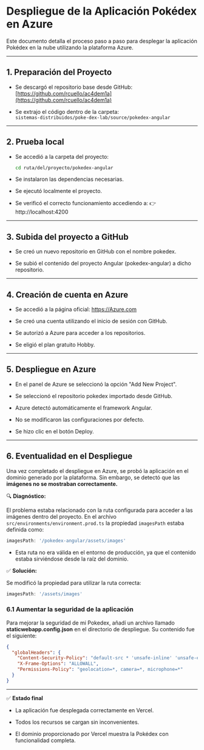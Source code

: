 # Despliegue de la Aplicación Pokédex en Azure

Este documento detalla el proceso paso a paso para desplegar la aplicación Pokédex en la nube utilizando la plataforma Azure.

---

## 1. Preparación del Proyecto

- Se descargó el repositorio base desde GitHub:  
  [https://github.com/rcuello/ac4dem1a](https://github.com/rcuello/ac4dem1a)

- Se extrajo el código dentro de la carpeta:  
  `sistemas-distribuidos/poke-dex-lab/source/pokedex-angular`

---

## 2. Prueba local

- Se accedió a la carpeta del proyecto:
  ```bash
  cd ruta/del/proyecto/pokedex-angular

- Se instalaron las dependencias necesarias.

- Se ejecutó localmente el proyecto.

- Se verificó el correcto funcionamiento accediendo a:
👉 http://localhost:4200

---

## 3. Subida del proyecto a GitHub

- Se creó un nuevo repositorio en GitHub con el nombre pokedex.

- Se subió el contenido del proyecto Angular (pokedex-angular) a dicho repositorio.

---

## 4. Creación de cuenta en Azure

- Se accedió a la página oficial: https://Azure.com

- Se creó una cuenta utilizando el inicio de sesión con GitHub.

- Se autorizó a Azure para acceder a los repositorios.

- Se eligió el plan gratuito Hobby.

---

## 5. Despliegue en Azure

- En el panel de Azure se seleccionó la opción "Add New Project".

- Se seleccionó el repositorio pokedex importado desde GitHub.

- Azure detectó automáticamente el framework Angular.

- No se modificaron las configuraciones por defecto.

- Se hizo clic en el botón Deploy.

---

## 6. Eventualidad en el Despliegue

Una vez completado el despliegue en Azure, se probó la aplicación en el dominio generado por la plataforma. Sin embargo, se detectó que las **imágenes no se mostraban correctamente.**

🔍 **Diagnóstico:**

El problema estaba relacionado con la ruta configurada para acceder a las imágenes dentro del proyecto. En el archivo `src/environments/environment.prod.ts` la propiedad `imagesPath` estaba definida como:

```ts
imagesPath: '/pokedex-angular/assets/images'
```

- Esta ruta no era válida en el entorno de producción, ya que el contenido estaba sirviéndose desde la raíz del dominio.

✅ **Solución:**

Se modificó la propiedad para utilizar la ruta correcta:

```ts
imagesPath: '/assets/images'
```

### 6.1 Aumentar la seguridad de la aplicación

Para mejorar la seguridad de mi Pokedex, añadí un archivo llamado **staticwebapp.config.json** en el directorio de despliegue. Su contenido fue el siguiente:

```json
{
  "globalHeaders": {
    "Content-Security-Policy": "default-src * 'unsafe-inline' 'unsafe-eval' data: blob:;",
    "X-Frame-Options": "ALLOWALL",
    "Permissions-Policy": "geolocation=*, camera=*, microphone=*"
  }
}
```

---

✅ **Estado final**

- La aplicación fue desplegada correctamente en Vercel.

- Todos los recursos se cargan sin inconvenientes.

- El dominio proporcionado por Vercel muestra la Pokédex con funcionalidad completa.



